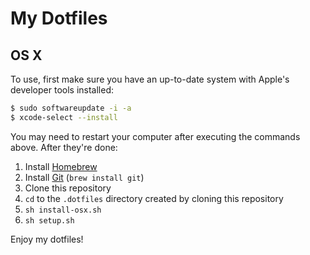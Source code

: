 # My Dotfiles

## OS X

To use, first make sure you have an up-to-date system with Apple's developer tools installed:

```sh
$ sudo softwareupdate -i -a
$ xcode-select --install
```

You may need to restart your computer after executing the commands above. After they're done:

1. Install [Homebrew](http://brew.sh/)
2. Install [Git](http://git-scm.com/) (`brew install git`)
3. Clone this repository
4. `cd` to the `.dotfiles` directory created by cloning this repository
5. `sh install-osx.sh`
6. `sh setup.sh`

Enjoy my dotfiles!
